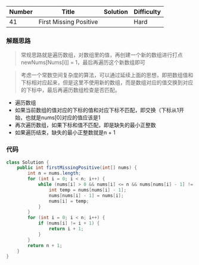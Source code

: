 | Number | Title | Solution | Difficulty |
|  ----  | ----  |   ----   |    ----    |
|  41 | First Missing Positive  |          |   Hard        |


### 解题思路

> 常规思路就是遍历数组，对数组里的值，再创建一个新的数组进行打点newNums[Nums[i]] = 1，最后再遍历这个新数组即可

> 考虑一个常数空间复杂度的算法，可以通过延续上面的思想，即把数组值和下标相对应起来，但是这里不使用新的数组，而是数组对应的值交换到对应的下标中，最后再遍历数组检查是否匹配。

- 遍历数组
- 如果当前数组的值对应的下标的值和对应下标不匹配，即交换（下标从1开始，也就是nums[0]对应的值应该是1
- 再次遍历数组，如果下标和值不匹配，即是缺失的最小正整数
- 如果遍历结束，缺失的最小正整数就是n + 1

### 代码

```java
class Solution {
    public int firstMissingPositive(int[] nums) {
        int n = nums.length;
        for (int i = 0; i < n; i++) {
            while (nums[i] > 0 && nums[i] <= n && nums[nums[i] - 1] != nums[i]) {
                int temp = nums[nums[i] - 1];
                nums[nums[i] - 1] = nums[i];
                nums[i] = temp;
            }
        }
        for (int i = 0; i < n; i++) {
            if (nums[i] != i + 1) {
                return i + 1;
            }
        }
        return n + 1;
    }
}
```